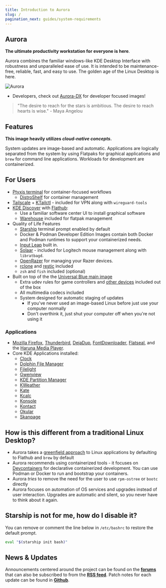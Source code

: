 ```yaml
---
title: Introduction to Aurora
slug: /
pagination_next: guides/system-requirements
---
```


## Aurora

**The ultimate productivity workstation for everyone is here**.

Aurora combines the familiar windows-like KDE Desktop Interface with robustness and unparalleled ease of use. It is intended to be maintenance-free, reliable, fast, and easy to use. The golden age of the Linux Desktop is here.

![Aurora](/img/aurora-desktop.png)

- Developers, check out [Aurora-DX](/dx/aurora-dx-intro) for developer focused images!

> "The desire to reach for the stars is ambitious. The desire to reach hearts is wise." - Maya Angelou

## Features

**This image heavily utilizes _cloud-native concepts_.**

System updates are image-based and automatic. Applications are logically separated from the system by using Flatpaks for graphical applications and `brew` for command line applications. Workloads for development are containerized.

## For Users

- [Ptyxis terminal](https://devsuite.app/ptyxis/) for container-focused workflows
  - [DistroShelf](https://github.com/ranfdev/DistroShelf) for container management
- [Tailscale](https://tailscale.com) + [KTailctl](https://github.com/f-koehler/KTailctl) - included for VPN along with `wireguard-tools`
- [KDE Discover](https://apps.kde.org/de/discover/) with [Flathub](https://flathub.org):
  - Use a familiar software center UI to install graphical software
  - [Warehouse](https://flathub.org/apps/io.github.flattool.Warehouse) included for flatpak management
- Quality of Life Features
  - [Starship](https://starship.rs) terminal prompt enabled by default
  - Docker & Podman Developer Edition Images contain both Docker and Podman runtimes to support your containerized needs.
  - [Input Leap](https://github.com/input-leap/input-leap) built in.
  - [Solaar](https://github.com/pwr-Solaar/Solaar) - included for Logitech mouse
    management along with `libratbagd`.
  - [OpenRazer](https://openrazer.github.io/) for managing your Razer devices.
  - [rclone](https://rclone.org/) and [restic](https://restic.net/) included
  - `zsh` and `fish` included (optional)
- Built on top of the the [Universal Blue main image](https://github.com/ublue-os/main)
  - Extra udev rules for game controllers and [other devices](https://github.com/ublue-os/packages/tree/main/packages/ublue-os-udev-rules/src/udev-rules.d) included out of the box
  - All multimedia codecs included
  - System designed for automatic staging of updates
    - If you've never used an image-based Linux before just use your computer normally
    - Don't overthink it, just shut your computer off when you're not using it

### Applications

- [Mozilla Firefox](https://www.firefox.com/), [Thunderbird](https://www.thunderbird.net), [DejaDup](https://apps.gnome.org/DejaDup/), [FontDownloader](https://github.com/GustavoPeredo/font-downloader), [Flatseal](https://github.com/tchx84/flatseal), and the [Haruna Media Player](https://apps.kde.org/de/haruna/).
- Core KDE Applications installed:
  - [Clock](https://apps.kde.org/kclock/)
  - [Dolphin File Manager](https://apps.kde.org/dolphin/)
  - [Filelight](https://apps.kde.org/filelight/)
  - [Gwenview](https://apps.kde.org/gwenview/)
  - [KDE Partition Manager](https://apps.kde.org/partitionmanager/)
  - [KWeather](https://apps.kde.org/kweather/)
  - [Kate](https://apps.kde.org/kate/)
  - [Kcalc](https://apps.kde.org/kcalc/)
  - [Konsole](https://apps.kde.org/konsole/)
  - [Kontact](https://apps.kde.org/kontact/)
  - [Okular](https://apps.kde.org/okular/)
  - [Skanpage](https://apps.kde.org/de/skanpage/)


## How is this different from a traditional Linux Desktop?

- Aurora takes a [greenfield approach](https://en.wikipedia.org/wiki/Greenfield_project) to Linux applications by defaulting to Flathub and `brew` by default
- Aurora recommends using containerized tools - it focuses on [Devcontainers](https://containers.dev) for declarative containerized development. You can use Podman or Docker to run and bootstrap your containers.
- Aurora _tries_ to remove the need for the user to use `rpm-ostree` or `bootc` directly
- Aurora focuses on automation of OS services and upgrades instead of user interaction. Upgrades are automatic and silent, so you never have to think about it again.

## Starship is not for me, how do I disable it?

You can remove or comment the line below in `/etc/bashrc` to restore the default prompt.

```bash
eval "$(starship init bash)"
```

## News & Updates

Announcements centered around the project can be found on the [**forums**](https://universal-blue.discourse.group/tags/c/aurora/11/aurora-news/l/latest) that can also be subscribed to from the [**RSS feed**](https://universal-blue.discourse.group/tag/aurora-news.rss). Patch notes for each update can be found in [**Github**](https://github.com/ublue-os/aurora/releases).
